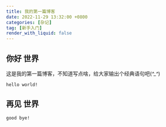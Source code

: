 ```yaml
---
title: 我的第一篇博客
date: 2022-11-29 13:32:00 +0800
categories: [杂记]
tag: [新手入门]
render_with_liquid: false
---
```


## 你好 世界

这是我的第一篇博客，不知道写点啥，给大家输出个经典语句吧(*^_^*)

```
hello world!
```

## 再见 世界

```
good bye!
```